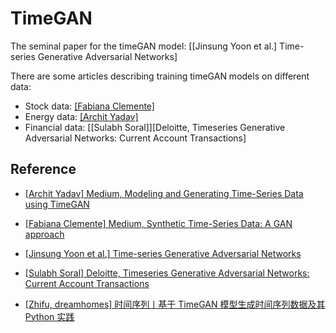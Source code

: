# TimeGAN

The seminal paper for the timeGAN model: [[Jinsung Yoon et al.] Time-series Generative Adversarial Networks]

There are some articles describing training timeGAN models on different data:
* Stock data: [[Fabiana Clemente]][Medium, Synthetic Time-Series Data: A GAN approach]
* Energy data: [[Archit Yadav]][Medium, Modeling and Generating Time-Series Data using TimeGAN]
* Financial data: [[Sulabh Soral]][Deloitte, Timeseries Generative Adversarial Networks: Current Account Transactions]




## Reference


* [Medium, Modeling and Generating Time-Series Data using TimeGAN]: https://towardsdatascience.com/modeling-and-generating-time-series-data-using-timegan-29c00804f54d
[[Archit Yadav] Medium, Modeling and Generating Time-Series Data using TimeGAN](https://towardsdatascience.com/modeling-and-generating-time-series-data-using-timegan-29c00804f54d)

* [Medium, Synthetic Time-Series Data: A GAN approach]: https://towardsdatascience.com/synthetic-time-series-data-a-gan-approach-869a984f2239
[[Fabiana Clemente] Medium, Synthetic Time-Series Data: A GAN approach](https://towardsdatascience.com/synthetic-time-series-data-a-gan-approach-869a984f2239)

* [Time-series Generative Adversarial Networks]: https://papers.nips.cc/paper_files/paper/2019/hash/c9efe5f26cd17ba6216bbe2a7d26d490-Abstract.html
[[Jinsung Yoon et al.] Time-series Generative Adversarial Networks](https://papers.nips.cc/paper_files/paper/2019/hash/c9efe5f26cd17ba6216bbe2a7d26d490-Abstract.html)


* [Deloitte, Timeseries Generative Adversarial Networks - Current Account Transactions]: https://www2.deloitte.com/uk/en/pages/deloitte-analytics/articles/timeseries-generative-adversarial-networks-current-account-transactions.html
[[Sulabh Soral] Deloitte, Timeseries Generative Adversarial Networks: Current Account Transactions](https://www2.deloitte.com/uk/en/pages/deloitte-analytics/articles/timeseries-generative-adversarial-networks-current-account-transactions.html)




* [时间序列丨基于 TimeGAN 模型生成时间序列数据及其 Python 实践]: https://zhuanlan.zhihu.com/p/410176524
[[Zhifu, dreamhomes] 时间序列丨基于 TimeGAN 模型生成时间序列数据及其 Python 实践](https://zhuanlan.zhihu.com/p/410176524)

